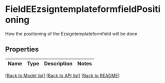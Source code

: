 # FieldEEzsigntemplateformfieldPositioning

How the positioning of the Ezsigntemplateformfield will be done

## Properties

Name | Type | Description | Notes
------------ | ------------- | ------------- | -------------

[[Back to Model list]](../README.md#documentation-for-models) [[Back to API list]](../README.md#documentation-for-api-endpoints) [[Back to README]](../README.md)


